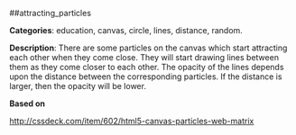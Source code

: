 ##attracting_particles 

**Categories**: education, canvas, circle, lines, distance, random.

**Description**: There are some particles on the canvas which start attracting each other when they come close. They will start drawing lines between them as they come closer to each other. The opacity of the lines depends upon the distance between the corresponding particles. If the distance is larger, then the opacity will be lower.

**Based on**
 
http://cssdeck.com/item/602/html5-canvas-particles-web-matrix

